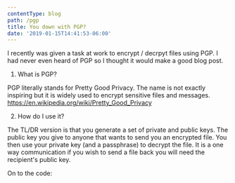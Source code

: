```yaml
---
contentType: blog
path: /pgp
title: You down with PGP?
date: '2019-01-15T14:41:53-06:00'
---
```

I recently was given a task at work to encrypt / decrpyt files using PGP.  I had never even heard of PGP so I thought it would make a good blog post.

1. What is PGP?

PGP literally stands for Pretty Good Privacy.  The name is not exactly inspiring but it is widely used to encrypt sensitive files and messages. <https://en.wikipedia.org/wiki/Pretty_Good_Privacy>

2. How do I use it?

The TL/DR version is that you generate a set of private and public keys.  The public key you give to anyone that wants to send you an encrypted file.  You then use your private key (and a passphrase) to decrypt the file.  It is a one way communication if you wish to send a file back you will need the recipient's public key.

On to the code:
